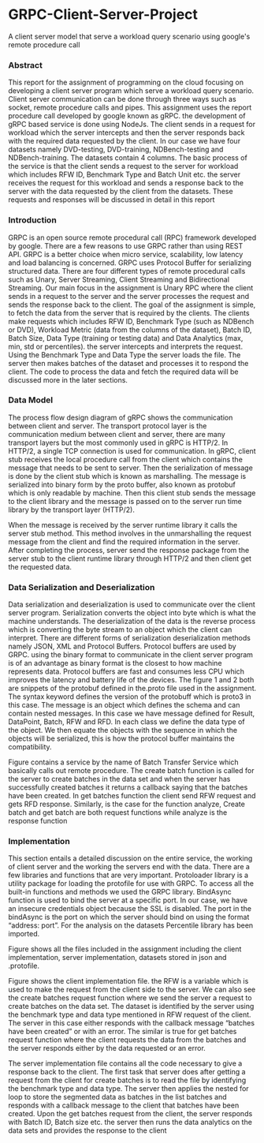 # GRPC-Client-Server-Project
A client server model that serve a workload query scenario using google's remote procedure call

### Abstract
  
This report for the assignment of programming on the cloud focusing on developing a client server program which serve a workload query scenario. Client server communication can be done through three ways such as socket, remote procedure calls and pipes. This assignment uses the report procedure call developed by google known as gRPC. the development of gRPC based service is done using NodeJs. The client sends in a request for workload which the server intercepts and then the server responds back with the required data requested by the client. In our case we have four datasets namely DVD-testing, DVD-training, NDBench-testing and NDBench-training. The datasets contain 4 columns. The basic process of the service is that the client sends a request to the server for workload which includes RFW ID, Benchmark Type and Batch Unit etc. the server receives the request for this workload and sends a response back to the server with the data requested by the client from the datasets. These requests and responses will be discussed in detail in this report

### Introduction 
GRPC is an open source remote procedural call (RPC) framework developed by google. There are a few reasons to use GRPC rather than using REST API. GRPC is a better choice when micro service, scalability, low latency and load balancing is concerned. GRPC uses Protocol Buffer for serializing structured data. There are four different types of remote procedural calls such as Unary, Server Streaming, Client Streaming and Bidirectional Streaming. Our main focus in the assignment is Unary RPC where the client sends in a request to the server and the server processes the request and sends the response back to the client. The goal of the assignment is simple, to fetch the data from the server that is required by the clients. The clients make requests which includes RFW ID, Benchmark Type (such as NDBench or DVD), Workload Metric (data from the columns of the dataset), Batch ID, Batch Size, Data Type (training or testing data) and Data Analytics (max, min, std or percentiles). the server intercepts and interprets the request. Using the Benchmark Type and Data Type the server loads the file. The server then makes batches of the dataset and processes it to respond the client. The code to process the data and fetch the required data will be discussed more in the later sections.

### Data Model
The process flow design diagram of gRPC shows the communication between client and server. The transport protocol layer is the communication medium between client and server, there are many transport layers but the most commonly used in gRPC is HTTP/2. In HTTP/2, a single TCP connection is used for communication. In gRPC, client stub receives the local procedure call from the client which contains the message that needs to be sent to server. Then the serialization of message is done by the client stub which is known as marshalling. The message is serialized into binary form by the proto buffer, also known as protobuf which is only readable by machine. Then this client stub sends the message to the client library and the message is passed on to the server run time library by the transport layer (HTTP/2).


When the message is received by the server runtime library it calls the server stub method. This method involves in the unmarshalling the request message from the client and find the required information in the server. After completing the process, server send the response package from the server stub to the client runtime library through HTTP/2 and then client get the requested data.

### Data Serialization and Deserialization
Data serialization and deserialization is used to communicate over the client server program. Serialization converts the object into byte which is what the machine understands. The deserialization of the data is the reverse process which is converting the byte stream to an object which the client can interpret. There are different forms of serialization deserialization methods namely JSON, XML and Protocol Buffers. Protocol buffers are used by GRPC. using the binary format to communicate in the client server program is of an advantage as binary format is the closest to how machine represents data. Protocol buffers are fast and consumes less CPU which improves the latency and battery life of the devices. The figure 1 and 2 both are snippets of the protobuf defined in the.proto file used in the assignment. The syntax keyword defines the version of the protobuff which is proto3 in this case. The message is an object which defines the schema and can contain nested messages. In this case we have message defined for Result, DataPoint, Batch, RFW and RFD. In each class we define the data type of the object. We then equate the objects with the sequence in which the objects will be serialized, this is how the protocol buffer maintains the compatibility.



Figure contains a service by the name of Batch Transfer Service which basically calls out remote procedure. The create batch function is called for the server to create batches in the data set and when the server has successfully created batches it returns a callback saying that the batches have been created. In get batches function the client send RFW request and gets RFD response. Similarly, is the case for the function analyze, Create batch and get batch are both request functions while analyze is the response function


### Implementation
This section entails a detailed discussion on the entire service, the working of client server and the working the servers end with the data. There are a few libraries and functions that are very important. Protoloader library is a utility package for loading the protofile for use with GRPC. To access all the built-in functions and methods we used the GRPC library. BindAsync function is used to bind the server at a specific port. In our case, we have an insecure credentials object because the SSL is disabled. The port in the bindAsync is the port on which the server should bind on using the format “address: port”. For the analysis on the datasets Percentile library has been imported.

Figure shows all the files included in the assignment including the client implementation, server implementation, datasets stored in json and .protofile.



Figure  shows the client implementation file. the RFW is a variable which is used to make the request from the client side to the server. We can also see the create batches request function where we send the server a request to create batches on the data set. The dataset is identified by the server using the benchmark type and data type mentioned in RFW request of the client. The server in this case either responds with the callback message “batches have been created” or with an error. The similar is true for get batches request function where the client requests the data from the batches and the server responds either by the data requested or an error.


The server implementation file contains all the code necessary to give a response back to the client. The first task that server does after getting a request from the client for create batches is to read the file by identifying the benchmark type and data type. The server then applies the nested for loop to store the segmented data as batches in the list batches and responds with a callback message to the client that batches have been created. Upon the get batches request from the client, the server responds with Batch ID, Batch size etc. the server then runs the data analytics on the data sets and provides the response to the client
